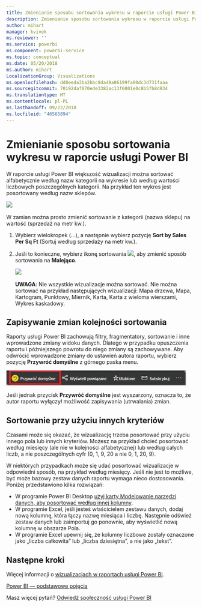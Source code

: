 ```yaml
---
title: Zmienianie sposobu sortowania wykresu w raporcie usługi Power BI
description: Zmienianie sposobu sortowania wykresu w raporcie usługi Power BI
author: mihart
manager: kvivek
ms.reviewer: ''
ms.service: powerbi
ms.component: powerbi-service
ms.topic: conceptual
ms.date: 05/20/2018
ms.author: mihart
LocalizationGroup: Visualizations
ms.openlocfilehash: dd8eeda3ba2bbc8da49a06199fa00dc3d731faaa
ms.sourcegitcommit: 70192daf070ede3382ac13f6001e0c8b5fb8d934
ms.translationtype: HT
ms.contentlocale: pl-PL
ms.lasthandoff: 09/22/2018
ms.locfileid: "46565894"
---
```

# <a name="change-how-a-chart-is-sorted-in-a-power-bi-report"></a>Zmienianie sposobu sortowania wykresu w raporcie usługi Power BI
W raporcie usługi Power BI większość wizualizacji można sortować alfabetycznie według nazw kategorii na wykresie lub według wartości liczbowych poszczególnych kategorii. Na przykład ten wykres jest posortowany według nazw sklepów.

![](media/end-user-change-sort/pbi_chartsortcategory.png)

W zamian można prosto zmienić sortowanie z kategorii (nazwa sklepu) na wartość (sprzedaż na metr kw.).

1. Wybierz wielokropek (...), a następnie wybierz pozycję **Sort by Sales Per Sq Ft** (Sortuj według sprzedaży na metr kw.).
2. Jeśli to konieczne, wybierz ikonę sortowania ![](media/end-user-change-sort/sorticon.png), aby zmienić sposób sortowania na **Malejąco**.

   ![](media/end-user-change-sort/sortby.gif)

   **UWAGA**: Nie wszystkie wizualizacje można sortować.  Nie można sortować na przykład następujących wizualizacji: Mapa drzewa, Mapa, Kartogram, Punktowy, Miernik, Karta, Karta z wieloma wierszami, Wykres kaskadowy.

## <a name="saving-changes-you-make-to-sort-order"></a>Zapisywanie zmian kolejności sortowania
Raporty usługi Power BI zachowują filtry, fragmentatory, sortowanie i inne wprowadzone zmiany widoku danych. Dlatego w przypadku opuszczenia raportu i późniejszego powrotu do niego zmiany są zachowywane.  Aby odwrócić wprowadzone zmiany do ustawień autora raportu, wybierz pozycję **Przywróć domyślne** z górnego paska menu. 

![trwałe sortowanie](./media/end-user-change-sort/power-bi-reset-to-default.png)

Jeśli jednak przycisk **Przywróć domyślne** jest wyszarzony, oznacza to, że autor raportu wyłączył możliwość zapisywania (utrwalania) zmian.

<a name="other"></a>
## <a name="sorting-using-other-criteria"></a>Sortowanie przy użyciu innych kryteriów
Czasami może się okazać, że wizualizację trzeba posortować przy użyciu innego pola lub innych kryteriów.  Możesz na przykład chcieć posortować według miesięcy (ale nie w kolejności alfabetycznej) lub według całych liczb, a nie poszczególnych cyfr (0, 1, 9, 20 a nie 0, 1, 20, 9).  

W niektórych przypadkach może się udać posortować wizualizacje w odpowiedni sposób, na przykład według miesięcy.  Jeśli nie jest to możliwe, być może bazowy zestaw danych raportu wymaga nieco dostosowania. Poniżej przedstawiono kilka rozwiązań:

* W programie Power BI Desktop [użyj karty Modelowanie narzędzi danych, aby posortować według innej kolumny](../desktop-sort-by-column.md).
* W programie Excel, jeśli jesteś właścicielem zestawu danych, dodaj nową kolumnę, która łączy nazwę miesiąca i liczbę. Następnie odśwież zestaw danych lub zaimportuj go ponownie, aby wyświetlić nową kolumnę w obszarze Pola.
* W programie Excel upewnij się, że kolumny liczbowe zostały oznaczone jako „liczba całkowita” lub „liczba dziesiętna”, a nie jako „tekst”.

## <a name="next-steps"></a>Następne kroki
Więcej informacji o [wizualizacjach w raportach usługi Power BI](../visuals/power-bi-report-visualizations.md).

[Power BI — podstawowe pojęcia](end-user-basic-concepts.md)

Masz więcej pytań? [Odwiedź społeczność usługi Power BI](http://community.powerbi.com/)
